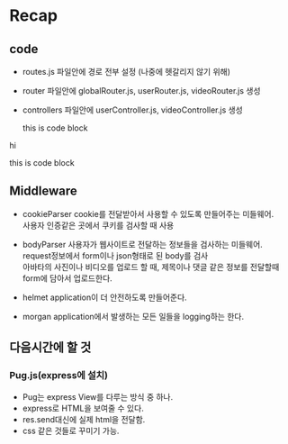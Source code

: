 # Recap

## code

* routes.js 파일안에 경로 전부 설정 (나중에 헷갈리지 않기 위해)

* router 파일안에 globalRouter.js, userRouter.js, videoRouter.js 생성

*  controllers 파일안에 userController.js, videoController.js 생성

   this is code block

hi

   this is code block



## Middleware

- cookieParser
cookie를 전달받아서 사용할 수 있도록 만들어주는 미들웨어.   
사용자 인증같은 곳에서 쿠키를 검사할 때 사용

- bodyParser
사용자가 웹사이트로 전달하는 정보들을 검사하는 미들웨어.   
request정보에서 form이나 json형태로 된 body를 검사   
아바타의 사진이나 비디오를 업로드 할 때, 제목이나 댓글 같은 정보를 전달할때 form에 담아서 업로드한다.

- helmet
application이 더 안전하도록 만들어준다.

- morgan
application에서 발생하는 모든 일들을 logging하는 한다.

## 다음시간에 할 것

### Pug.js(express에 설치)
* Pug는 express View를 다루는 방식 중 하나.   
* express로 HTML을 보여줄 수 있다.   
* res.send대신에 실제 html을 전달함.   
* css 같은 것들로 꾸미기 가능.
